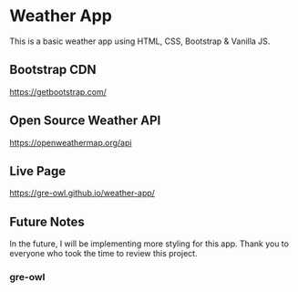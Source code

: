 # Weather App
This is a basic weather app using HTML, CSS, Bootstrap & Vanilla JS.


## Bootstrap CDN
https://getbootstrap.com/


## Open Source Weather API
https://openweathermap.org/api

## Live Page
https://gre-owl.github.io/weather-app/

## Future Notes
In the future, I will be implementing more styling for this app.
Thank you to everyone who took the time to review this project. 

### gre-owl
